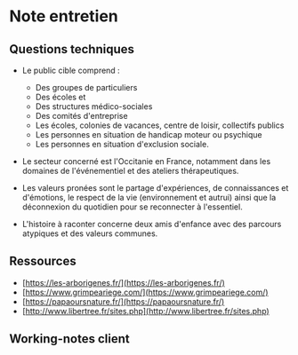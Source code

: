 # Note entretien

## Questions techniques

- Le public cible comprend :

  - Des groupes de particuliers
  - Des écoles et
  - Des structures médico-sociales
  - Des comités d'entreprise
  - Les écoles, colonies de vacances, centre de loisir, collectifs publics
  - Les personnes en situation de handicap moteur ou psychique
  - Les personnes en situation d'exclusion sociale.

- Le secteur concerné est l'Occitanie en France, notamment dans les domaines de l'événementiel et des ateliers thérapeutiques.

- Les valeurs pronées sont le partage d'expériences, de connaissances et d'émotions, le respect de la vie (environnement et autrui) ainsi que la déconnexion du quotidien pour se reconnecter à l'essentiel.

- L'histoire à raconter concerne deux amis d'enfance avec des parcours atypiques
  et des valeurs communes.

## Ressources

- [https://les-arborigenes.fr/](https://les-arborigenes.fr/)
- [https://www.grimpeariege.com/](https://www.grimpeariege.com/)
- [https://papaoursnature.fr/](https://papaoursnature.fr/)
- [http://www.libertree.fr/sites.php](http://www.libertree.fr/sites.php)

## Working-notes client
